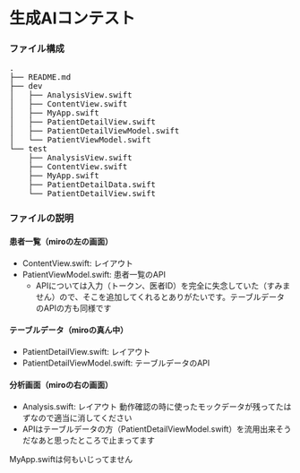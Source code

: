 # 生成AIコンテスト

### ファイル構成
<pre>
.
├── README.md
├── dev
│   ├── AnalysisView.swift
│   ├── ContentView.swift
│   ├── MyApp.swift
│   ├── PatientDetailView.swift
│   ├── PatientDetailViewModel.swift
│   └── PatientViewModel.swift
└── test
    ├── AnalysisView.swift
    ├── ContentView.swift
    ├── MyApp.swift
    ├── PatientDetailData.swift
    └── PatientDetailView.swift
</pre>


### ファイルの説明

#### 患者一覧（miroの左の画面）
- ContentView.swift: レイアウト
- PatientViewModel.swift: 患者一覧のAPI
    - APIについては入力（トークン、医者ID）を完全に失念していた（すみません）ので、そこを追加してくれるとありがたいです。テーブルデータのAPIの方も同様です

#### テーブルデータ（miroの真ん中）
- PatientDetailView.swift: レイアウト
- PatientDetailViewModel.swift: テーブルデータのAPI

#### 分析画面（miroの右の画面）
- Analysis.swift: レイアウト
    動作確認の時に使ったモックデータが残ってたはずなので適当に消してください
- APIはテーブルデータの方（PatientDetailViewModel.swift）を流用出来そうだなあと思ったところで止まってます


MyApp.swiftは何もいじってません






